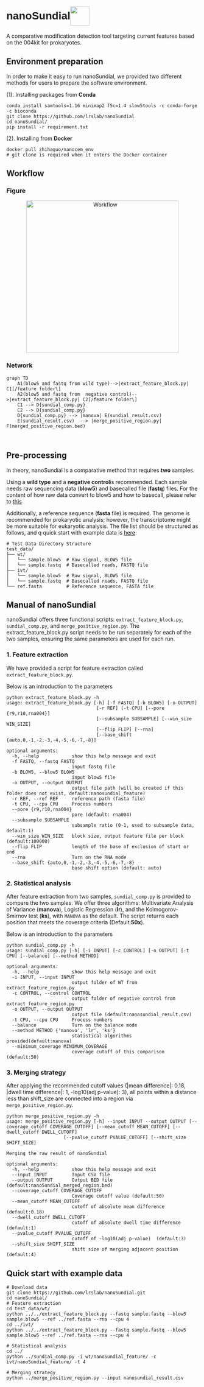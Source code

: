 
# <div style="display: flex; align-items: center;font-family: 'Arial';">nanoSundial  <img src="nanoSundial.png" width="50" style="margin-right: auto;"></div>
    
A comparative modification detection tool targeting current features based on the 004kit for prokaryotes.

## Environment preparation

In order to make it easy to run nanoSundial, we provided two different methods for users to prepare the software environment.

(1). Installing packages from **Conda**

    conda install samtools=1.16 minimap2 f5c=1.4 slow5tools -c conda-forge -c bioconda 
    git clone https://github.com/lrslab/nanoSundial
    cd nanoSundial/
    pip install -r requirement.txt

(2). Installing from **Docker**

    docker pull zhihaguo/nanocem_env
    # git clone is required when it enters the Docker container

## Workflow

### Figure
<div align="center">
  <img src="workflow.jpg" width="400" alt="Workflow">
</div>

### Network

```mermaid
graph TD
	A1(blow5 and fastq from wild type)-->|extract_feature_block.py| C1[/feature folder\]
    A2(blow5 and fastq from  negative control)-->|extract_feature_block.py| C2[/feature folder\]
    C1 --> D{sundial_comp.py} 
    C2 --> D{sundial_comp.py}
    D{sundial_comp.py} --> |manova| E(sundial_result.csv)
    E(sundial_result.csv)  --> |merge_positive_region.py| F(merged_positive_region.bed)

    
```
## Pre-processing

In theory, nanoSundial is a comparative method that requires **two** samples. 

Using a **wild type** and a **negative control**is recommended. 
Each sample needs raw sequencing data (**blow5**) and basecalled file (**fastq**) files. 
For the content of how raw data convert to blow5 and how to basecall, please refer to [this](https://nanocem.readthedocs.io/en/latest/preparation/)

Additionally, a reference sequence (**fasta** file) is required. The genome is recommended for prokaryotic analysis; however, the transcriptome might be more suitable for eukaryotic analysis.
The file list should be structured as follows, and q quick start with example data is [here](#quick-start-with-example-data):



```plaintext
# Test Data Directory Structure
test_data/
├── wt/
│   └── sample.blow5  # Raw signal, BLOW5 file  
│   └── sample.fastq  # Basecalled reads, FASTQ file
├── ivt/
│   └── sample.blow5  # Raw signal, BLOW5 file   
│   └── sample.fastq  # Basecalled reads, FASTQ file
└── ref.fasta         # Reference sequence, FASTA file
```

## Manual of nanoSundial
nanoSundial offers three functional scripts: `extract_feature_block.py`, `sundial_comp.py`, and `merge_positive_region.py`. 
The extract_feature_block.py script needs to be run separately for each of the two samples, ensuring the same parameters are used for each run.
### 1. Feature extraction
We have provided a script for feature extraction called `extract_feature_block.py`. 

Below is an introduction to the parameters

    python extract_feature_block.py -h
    usage: extract_feature_block.py [-h] [-f FASTQ] [-b BLOW5] [-o OUTPUT]
                                     [-r REF] [-t CPU] [--pore {r9,r10,rna004}]
                                     [--subsample SUBSAMPLE] [--win_size WIN_SIZE]
                                     [--flip FLIP] [--rna]
                                     [--base_shift {auto,0,-1,-2,-3,-4,-5,-6,-7,-8}]
    
    optional arguments:
      -h, --help            show this help message and exit
      -f FASTQ, --fastq FASTQ
                            input fastq file
      -b BLOW5, --blow5 BLOW5
                            input blow5 file
      -o OUTPUT, --output OUTPUT
                            output file path (will be created if this folder does not exist, default:nanosundial_feature)
      -r REF, --ref REF     reference path (fasta file)
      -t CPU, --cpu CPU     Process numbers
      --pore {r9,r10,rna004}
                            pore (default: rna004)
      --subsample SUBSAMPLE
                            subsample ratio (0-1, used to subsample data, default:1)
      --win_size WIN_SIZE   block size, output feature file per block (default:100000)
      --flip FLIP           length of the base of exclusion of start or end
      --rna                 Turn on the RNA mode
      --base_shift {auto,0,-1,-2,-3,-4,-5,-6,-7,-8}
                            base shift option (default: auto)

### 2. Statistical analysis
After feature extraction from two samples, `sundial_comp.py` is provided to compare the two samples. 
We offer three algorithms: Multivariate Analysis of Variance (**manova**), Logistic Regression (**lr**), and the Kolmogorov-Smirnov test (**ks**), with `MANOVA` as the default. 
The script returns each position that meets the coverage criteria (Default:**50x**).

Below is an introduction to the parameters

    python sundial_comp.py -h
    usage: sundial_comp.py [-h] [-i INPUT] [-c CONTROL] [-o OUTPUT] [-t CPU] [--balance] [--method METHOD]
    
    optional arguments:
      -h, --help            show this help message and exit
      -i INPUT, --input INPUT
                            output folder of WT from extract_feature_region.py
      -c CONTROL, --control CONTROL
                            output folder of negative control from extract_feature_region.py
      -o OUTPUT, --output OUTPUT
                            output file (default:nanosundial_result.csv)
      -t CPU, --cpu CPU     Process numbers
      --balance             Turn on the balance mode
      --method METHOD {'manova', 'lr', 'ks'}
                            statistical algorithms provided(default:manova)
      --minimum_coverage MINIMUM_COVERAGE
                            coverage cutoff of this comparison (default:50)


### 3. Merging strategy
After applying the recommended cutoff values (|mean difference|: 0.18, |dwell time difference|: 1, -log10(adj p-value): 3), all points within a distance less than shift_size are connected into a region via `merge_positive_region.py`. 

    python merge_positive_region.py -h
    usage: merge_positive_region.py [-h] --input INPUT --output OUTPUT [--coverage_cutoff COVERAGE_CUTOFF] [--mean_cutoff MEAN_CUTOFF] [--dwell_cutoff DWELL_CUTOFF]
                         [--pvalue_cutoff PVALUE_CUTOFF] [--shift_size SHIFT_SIZE]
    
    Merging the raw result of nanoSundial
    
    optional arguments:
      -h, --help            show this help message and exit
      --input INPUT         Input CSV file
      --output OUTPUT       Output BED file (default:nanoSundial_merged_region.bed)
      --coverage_cutoff COVERAGE_CUTOFF
                            Coverage cutoff value (default:50)
      --mean_cutoff MEAN_CUTOFF
                            cutoff of absolute mean difference (default:0.18)
      --dwell_cutoff DWELL_CUTOFF
                            cutoff of absolute dwell time difference (default:1)
      --pvalue_cutoff PVALUE_CUTOFF
                            cutoff of -log10(adj p-value)  (default:3)
      --shift_size SHIFT_SIZE
                            shift size of merging adjacent position (default:4)

## Quick start with example data

    # Download data
    git clone https://github.com/lrslab/nanoSundial.git
    cd nanoSundial/
    # Feature extraction
    cd test_data/wt/
    python ../../extract_feature_block.py --fastq sample.fastq --blow5 sample.blow5 --ref ../ref.fasta --rna --cpu 4
    cd ../ivt/
    python ../../extract_feature_block.py --fastq sample.fastq --blow5 sample.blow5 --ref ../ref.fasta --rna --cpu 4

    # Statistical analysis
    cd ../
    python ../sundial_comp.py -i wt/nanoSundial_feature/ -c ivt/nanoSundial_feature/ -t 4

    # Merging strategy
    python ../merge_positive_region.py --input nanosundial_result.csv
